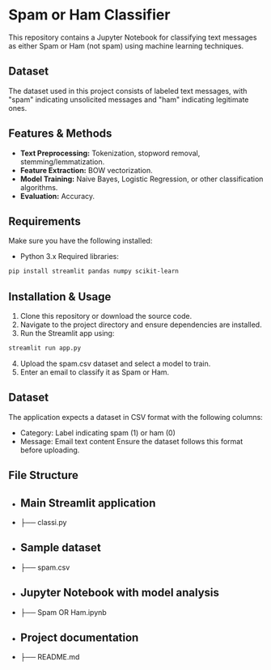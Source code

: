 # Spam or Ham Classifier

This repository contains a Jupyter Notebook for classifying text messages as either Spam or Ham (not spam) using machine learning techniques.

## Dataset
The dataset used in this project consists of labeled text messages, with "spam" indicating unsolicited messages and "ham" indicating legitimate ones.

## Features & Methods
- **Text Preprocessing:** Tokenization, stopword removal, stemming/lemmatization.
- **Feature Extraction:** BOW vectorization.
- **Model Training:** Naive Bayes, Logistic Regression, or other classification algorithms.
- **Evaluation:** Accuracy.

## Requirements
Make sure you have the following installed:
- Python 3.x
Required libraries:
```bash
pip install streamlit pandas numpy scikit-learn
``` 
## Installation & Usage
1. Clone this repository or download the source code.
2. Navigate to the project directory and ensure dependencies are installed.
3. Run the Streamlit app using:
```bash
streamlit run app.py
``` 
4. Upload the spam.csv dataset and select a model to train.
5. Enter an email to classify it as Spam or Ham.
## Dataset
The application expects a dataset in CSV format with the following columns:
- Category: Label indicating spam (1) or ham (0)
- Message: Email text content
Ensure the dataset follows this format before uploading.
## File Structure
- ## Main Streamlit application
- ├── classi.py    
- ## Sample dataset
- ├── spam.csv              
- ## Jupyter Notebook with model analysis
- ├── Spam OR Ham.ipynb
- ## Project documentation
- ├── README.md             

